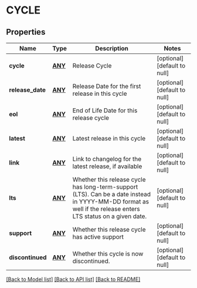 # CYCLE

## Properties
Name | Type | Description | Notes
------------ | ------------- | ------------- | -------------
**cycle** | [**ANY**](.md) | Release Cycle | [optional] [default to null]
**release_date** | [**ANY**](.md) | Release Date for the first release in this cycle | [optional] [default to null]
**eol** | [**ANY**](.md) | End of Life Date for this release cycle | [optional] [default to null]
**latest** | [**ANY**](.md) | Latest release in this cycle | [optional] [default to null]
**link** | [**ANY**](.md) | Link to changelog for the latest release, if available | [optional] [default to null]
**lts** | [**ANY**](.md) | Whether this release cycle has long-term-support (LTS). Can be a date instead in YYYY-MM-DD format as well if the release enters LTS status on a given date.  | [optional] [default to null]
**support** | [**ANY**](.md) | Whether this release cycle has active support | [optional] [default to null]
**discontinued** | [**ANY**](.md) | Whether this cycle is now discontinued. | [optional] [default to null]

[[Back to Model list]](../README.md#documentation-for-models) [[Back to API list]](../README.md#documentation-for-api-endpoints) [[Back to README]](../README.md)


